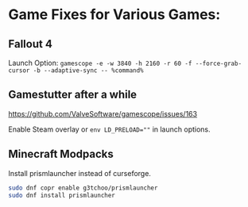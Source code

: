 # Game Fixes for Various Games:


## Fallout 4

Launch Option: `gamescope -e -w 3840 -h 2160 -r 60 -f --force-grab-cursor -b --adaptive-sync -- %command%`

## Gamestutter after a while

https://github.com/ValveSoftware/gamescope/issues/163

Enable Steam overlay or `env LD_PRELOAD=""` in launch options.

## Minecraft Modpacks

Install prismlauncher instead of curseforge.

```bash
sudo dnf copr enable g3tchoo/prismlauncher
sudo dnf install prismlauncher
```


